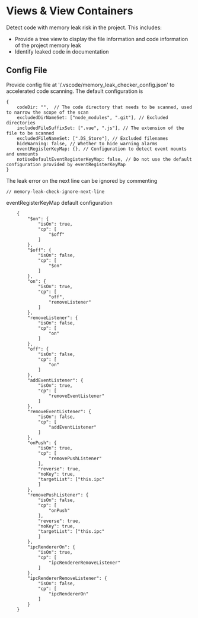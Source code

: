 # Views & View Containers

Detect code with memory leak risk in the project. This includes:

- Provide a tree view to display the file information and code information of the project memory leak
- Identify leaked code in documentation


## Config File
Provide config file at '/.vscode/memory_leak_checker_config.json' to accelerated code scanning.
The default configuration is
```
{
	codeDir: "",  // The code directory that needs to be scanned, used to narrow the scope of the scan
	excludedDirNameSet: ["node_modules", ".git"], // Excluded directories
	includedFileSuffixSet: [".vue", ".js"], // The extension of the file to be scanned
	excludedFileNameSet: [".DS_Store"], // Excluded filenames
	hideWarning: false, // Whether to hide warning alarms
	eventRegisterKeyMap: {}, // Configuration to detect event mounts and unmounts
	notUseDefaultEventRegisterKeyMap: false, // Do not use the default configuration provided by eventRegisterKeyMap
}
```
The leak error on the next line can be ignored by commenting
```
// memory-leak-check-ignore-next-line
```
eventRegisterKeyMap default configuration
```
	{
        "$on": {
            "isOn": true,
            "cp": [
                "$off"
            ]
        },
        "$off": {
            "isOn": false,
            "cp": [
                "$on"
            ]
        },
        "on": {
            "isOn": true,
            "cp": [
                "off",
                "removeListener"
            ]
        },
        "removeListener": {
            "isOn": false,
            "cp": [
                "on"
            ]
        },
        "off": {
            "isOn": false,
            "cp": [
                "on"
            ]
        },
        "addEventListener": {
            "isOn": true,
            "cp": [
                "removeEventListener"
            ]
        },
        "removeEventListener": {
            "isOn": false,
            "cp": [
                "addEventListener"
            ]
        },
        "onPush": {
            "isOn": true,
            "cp": [
                "removePushListener"
            ],
            "reverse": true,
            "noKey": true,
            "targetList": ["this.ipc"
            ]
        },
        "removePushListener": {
            "isOn": false,
            "cp": [
                "onPush"
            ],
            "reverse": true,
            "noKey": true,
            "targetList": ["this.ipc"
            ]
        },
        "ipcRendererOn": {
            "isOn": true,
            "cp": [
                "ipcRendererRemoveListener"
            ]
        },
        "ipcRendererRemoveListener": {
            "isOn": false,
            "cp": [
                "ipcRendererOn"
            ]
        }
    }
```

